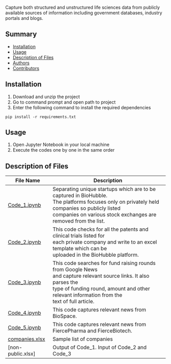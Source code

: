 Capture both structured and unstructured life sciences data from publicly available sources of information including government databases, industry portals and blogs.

## Summary

  - [Installation](#installation)
  - [Usage](#usage)
  - [Description of Files](#description-of-files)
  - [Authors](#authors)
  - [Contributors](#contributors)
  
## Installation
1. Download and unzip the project
2. Go to command prompt and open path to project
3. Enter the following command to install the required dependencies
```
pip install -r requirements.txt
```
## Usage
1. Open Jupyter Notebook in your local machine
2. Execute the codes one by one in the same order

## Description of Files

File Name                                                                                            |  Description
-----------------                                                                                    |--------------------------------------------------------------------------
[Code_1.ipynb](https://github.com/AparGarg99/Data_Mining_for_BiosectRx/blob/master/Code_1.ipynb)     |  Separating unique startups which are to be captured in BioHubble.<br /> The platforms focuses only on privately held companies so publicly listed<br />companies on various stock exchanges are removed from the list.
[Code_2.ipynb](https://github.com/AparGarg99/Data_Mining_for_BiosectRx/blob/master/Code_2.ipynb)     |  This code checks for all the patents and clinical trials listed for<br />each private company and write to an excel template which can be<br />uploaded in the BioHubble platform.
[Code_3.ipynb](https://github.com/AparGarg99/Data_Mining_for_BiosectRx/blob/master/Code_3.ipynb)     |  This code searches for fund raising rounds from Google News<br /> and capture relevant source links. It also parses the <br />type of funding round, amount and other relevant information from the<br />text of full article. 
[Code_4.ipynb](https://github.com/AparGarg99/Data_Mining_for_BiosectRx/blob/master/Code_4.ipynb)     |  This code captures relevant news from BioSpace.
[Code_5.ipynb](https://github.com/AparGarg99/Data_Mining_for_BiosectRx/blob/master/Code_5.ipynb)     |  This code captures relevant news from FiercePharma and FierceBiotech.
[companies.xlsx](https://github.com/AparGarg99/Data_Mining_for_BiosectRx/blob/master/companies.xlsx) |  Sample list of companies
[non-public.xlsx] | Output of Code_1. Input of Code_2 and Code_3

